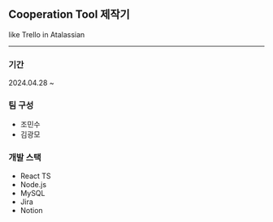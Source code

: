 ## Cooperation Tool 제작기
like Trello in Atalassian

<hr/>

### 기간
2024.04.28 ~

### 팀 구성
- 조민수
- 김광모

### 개발 스택
- React TS
- Node.js
- MySQL
- Jira
- Notion
